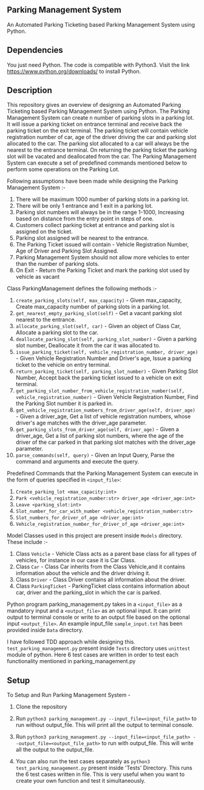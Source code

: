 ## Parking Management System

An Automated Parking Ticketing based Parking Management System using Python.

## Dependencies

You just need Python. The code is compatible with Python3. Visit the link https://www.python.org/downloads/ to install Python. 

## Description

This repository gives an overview of designing an Automated Parking Ticketing based Parking Management System using Python.
The Parking Management System can create n number of parking slots in a parking lot. It will issue a parking ticket on entrance terminal
and receive back the parking ticket on the exit terminal. The parking ticket will contain vehicle registration number of car,
age of the driver driving the car and parking slot allocated to the car. The parking slot allocated to a car will always be the nearest 
to the entrance terminal. On returning the parking ticket the parking slot will be vacated and deallocated from the car.
The Parking Management System can execute a set of predefined commands mentioned below to perform some operations on the Parking Lot.



Following assumptions have been made while designing the Parking Management System :-

1. There will be maximum 1000 number of parking slots in a parking lot.
2. There will be only 1 entrance and 1 exit in a parking lot.
3. Parking slot numbers will always be in the range 1-1000, Increasing based on distance from the entry point in steps of one.
4. Customers collect parking ticket at entrance and parking slot is assigned on the ticket.
5. Parking slot assigned will be nearest to the entrance.
6. The Parking Ticket issued will contain - Vehicle Registration Number, Age of Driver and Parking Slot Assigned.
7. Parking Management System should not allow more vehicles to enter than the number of parking slots.
8. On Exit - Return the Parking Ticket and mark the parking slot used by vehicle as vacant

Class ParkingManagement defines the following methods :-
1. `create_parking_slots(self, max_capacity)` - Given max_capacity, Create max_capacity number of parking slots in a parking lot.
2. `get_nearest_empty_parking_slot(self)` - Get a vacant parking slot nearest to the entrance.
3. `allocate_parking_slot(self, car)` - Given an object of Class Car, Allocate a parking slot to the car.
4. `deallocate_parking_slot(self, parking_slot_number)` - Given a parking slot number, Deallocate it from the car it was allocated to.
5. `issue_parking_ticket(self, vehicle_registration_number, driver_age)` - Given Vehicle Registration Number and Driver's age,
Issue a parking ticket to the vehicle on entry terminal.
6. `return_parking_ticket(self, parking_slot_number)` - Given Parking Slot Number, Accept back the parking ticket issued to a vehicle on exit terminal.
7. `get_parking_slot_number_from_vehicle_registration_number(self, vehicle_registration_number)` - Given Vehicle Registration Number,
Find the Parking Slot number it is parked in.
8. `get_vehicle_registration_numbers_from_driver_age(self, driver_age)` - Given a driver_age, Get a list of vehicle registration numbers, 
whose driver's age matches with the driver_age parameter.
9. `get_parking_slots_from_driver_age(self, driver_age)` - Given a driver_age, Get a list of parking slot numbers, 
where the age of the driver of the car parked in that parking slot matches with the driver_age parameter.
10. `parse_commands(self, query)` - Given an Input Query, Parse the command and arguments and execute the query.



Predefined Commands that the Parking Management System can execute in the form of queries specified in `<input_file>`:
1. `Create_parking_lot <max_capacity:int>`
2. `Park <vehicle_registration_number:str> driver_age <driver_age:int>`
3. `Leave <parking_slot:int>`
4. `Slot_number_for_car_with_number <vehicle_registration_number:str>`
5. `Slot_numbers_for_driver_of_age <driver_age:int>`
6. `Vehicle_registration_number_for_driver_of_age <driver_age:int>`


Model Classes used in this project are present inside `Models` directory. These include :-
1. Class `Vehicle` - Vehicle Class acts as a parent base class for all types of vehicles, for instance in our case it is Car Class.
2. Class `Car` - Class Car inherits from the Class Vehicle,and it contains information about the vehicle and the driver driving it.
3. Class `Driver` - Class Driver contains all information about the driver.
4. Class `ParkingTicket` - ParkingTicket class contains information about car, driver and the parking_slot in which the car is parked.



Python program parking_management.py takes in a `<input_file>` as a mandatory input and a `<output_file>` as an optional input.
It can print output to terminal console or write to an output file based on the optional input `<output_file>`.
An example input_file `sample_input.txt` has been provided inside `Data` directory.


I have followed TDD approach while designing this. `test_parking_management.py` present inside `Tests` directory 
uses `unittest` module of python. Here 6 test cases are written in order to test each functionality mentioned in parking_management.py

## Setup

To Setup and Run Parking Management System - 

1. Clone the repository

2. Run `python3 parking_management.py --input_file=<input_file_path>` to run without output_file. 
This will print all the output to terminal console.
  
3. Run `python3 parking_management.py --input_file=<input_file_path> --output_file=<output_file_path>` to run with output_file. 
This will write all the output to the output_file.

4. You can also run the test cases separately as `python3 test_parking_management.py` present inside 'Tests' Directory. 
This runs the 6 test cases written in file. 
This is very useful when you want to create your own function and test it simultaneously.
